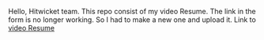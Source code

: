 Hello, Hitwicket team. This repo consist of my video Resume. The link in the form is no longer working. So I had to make a new one and upload it. 
Link to [video Resume](https://youtu.be/nBbBUps16Mo)
